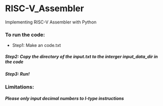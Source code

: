 # RISC-V_Assembler

Implementing RISC-V Assembler with Python

### To run the code:

* Step1: Make an code.txt
##### Step2: Copy the directory of the input.txt to the interger input_data_dir in the code
##### Step3: Run!

### Limitations:

##### Please only input decimal numbers to I-type instructions
